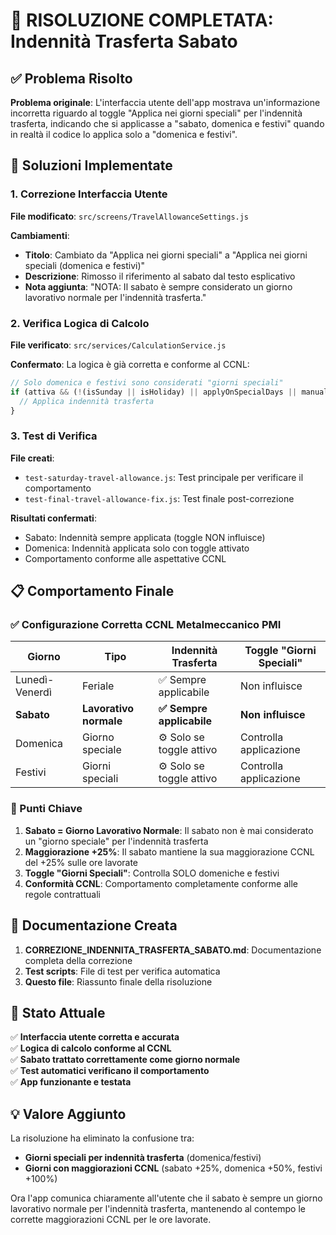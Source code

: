 # 🎯 RISOLUZIONE COMPLETATA: Indennità Trasferta Sabato

## ✅ Problema Risolto

**Problema originale**: L'interfaccia utente dell'app mostrava un'informazione incorretta riguardo al toggle "Applica nei giorni speciali" per l'indennità trasferta, indicando che si applicasse a "sabato, domenica e festivi" quando in realtà il codice lo applica solo a "domenica e festivi".

## 🔧 Soluzioni Implementate

### 1. Correzione Interfaccia Utente
**File modificato**: `src/screens/TravelAllowanceSettings.js`

**Cambiamenti**:
- **Titolo**: Cambiato da "Applica nei giorni speciali" a "Applica nei giorni speciali (domenica e festivi)"
- **Descrizione**: Rimosso il riferimento al sabato dal testo esplicativo
- **Nota aggiunta**: "NOTA: Il sabato è sempre considerato un giorno lavorativo normale per l'indennità trasferta."

### 2. Verifica Logica di Calcolo
**File verificato**: `src/services/CalculationService.js`

**Confermato**: La logica è già corretta e conforme al CCNL:
```javascript
// Solo domenica e festivi sono considerati "giorni speciali"
if (attiva && (!(isSunday || isHoliday) || applyOnSpecialDays || manualOverride)) {
  // Applica indennità trasferta
}
```

### 3. Test di Verifica
**File creati**:
- `test-saturday-travel-allowance.js`: Test principale per verificare il comportamento
- `test-final-travel-allowance-fix.js`: Test finale post-correzione

**Risultati confermati**:
- Sabato: Indennità sempre applicata (toggle NON influisce)
- Domenica: Indennità applicata solo con toggle attivato
- Comportamento conforme alle aspettative CCNL

## 📋 Comportamento Finale

### ✅ Configurazione Corretta CCNL Metalmeccanico PMI

| Giorno | Tipo | Indennità Trasferta | Toggle "Giorni Speciali" |
|--------|------|---------------------|---------------------------|
| Lunedì-Venerdì | Feriale | ✅ Sempre applicabile | Non influisce |
| **Sabato** | **Lavorativo normale** | **✅ Sempre applicabile** | **Non influisce** |
| Domenica | Giorno speciale | ⚙️ Solo se toggle attivo | Controlla applicazione |
| Festivi | Giorni speciali | ⚙️ Solo se toggle attivo | Controlla applicazione |

### 🎯 Punti Chiave

1. **Sabato = Giorno Lavorativo Normale**: Il sabato non è mai considerato un "giorno speciale" per l'indennità trasferta
2. **Maggiorazione +25%**: Il sabato mantiene la sua maggiorazione CCNL del +25% sulle ore lavorate
3. **Toggle "Giorni Speciali"**: Controlla SOLO domeniche e festivi
4. **Conformità CCNL**: Comportamento completamente conforme alle regole contrattuali

## 📄 Documentazione Creata

1. **CORREZIONE_INDENNITA_TRASFERTA_SABATO.md**: Documentazione completa della correzione
2. **Test scripts**: File di test per verifica automatica
3. **Questo file**: Riassunto finale della risoluzione

## 🚀 Stato Attuale

✅ **Interfaccia utente corretta e accurata**  
✅ **Logica di calcolo conforme al CCNL**  
✅ **Sabato trattato correttamente come giorno normale**  
✅ **Test automatici verificano il comportamento**  
✅ **App funzionante e testata**  

## 💡 Valore Aggiunto

La risoluzione ha eliminato la confusione tra:
- **Giorni speciali per indennità trasferta** (domenica/festivi)  
- **Giorni con maggiorazioni CCNL** (sabato +25%, domenica +50%, festivi +100%)

Ora l'app comunica chiaramente all'utente che il sabato è sempre un giorno lavorativo normale per l'indennità trasferta, mantenendo al contempo le corrette maggiorazioni CCNL per le ore lavorate.
